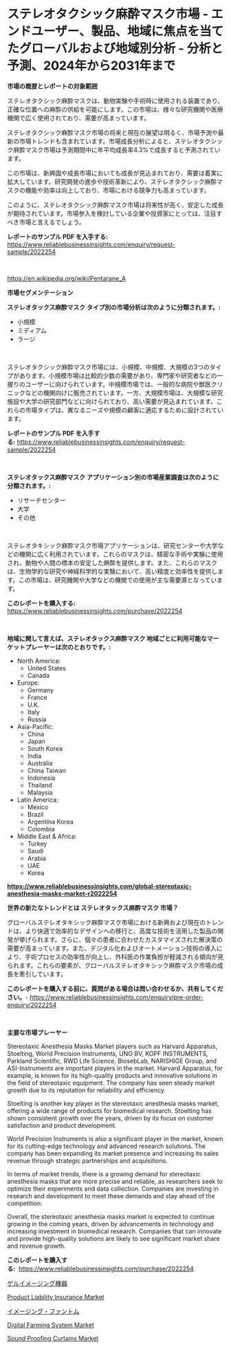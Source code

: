 <p><h1>ステレオタクシック麻酔マスク市場 - エンドユーザー、製品、地域に焦点を当てたグローバルおよび地域別分析 - 分析と予測、2024年から2031年まで</h1></p><p><strong>市場の概要とレポートの対象範囲</strong></p>
<p><p>ステレオタクシック麻酔マスクは、動物実験や手術時に使用される装置であり、正確な位置への麻酔の供給を可能にします。この市場は、様々な研究機関や医療機関で広く使用されており、需要が高まっています。</p><p>ステレオタクシック麻酔マスク市場の将来と現在の展望は明るく、市場予測や最新の市場トレンドも含まれています。市場成長分析によると、ステレオタクシック麻酔マスク市場は予測期間中に年平均成長率4.3%で成長すると予測されています。</p><p>この市場は、新興国や成長市場においても成長が見込まれており、需要は着実に拡大しています。研究開発の進歩や技術革新により、ステレオタクシック麻酔マスクの機能や効率は向上しており、市場における競争力も高まっています。</p><p>このように、ステレオタクシック麻酔マスク市場は将来性が高く、安定した成長が期待されています。市場参入を検討している企業や投資家にとっては、注目すべき市場と言えるでしょう。</p></p>
<p><strong>レポートのサンプル PDF を入手する:</strong> <a href="https://www.reliablebusinessinsights.com/enquiry/request-sample/2022254">https://www.reliablebusinessinsights.com/enquiry/request-sample/2022254</a></p>
<p>&nbsp;</p>
<p><a href="https://en.wikipedia.org/wiki/Pentarane_A">https://en.wikipedia.org/wiki/Pentarane_A</a></p>
<p><strong>市場セグメンテーション</strong></p>
<p><strong>ステレオタックス麻酔マスク タイプ別の市場分析は次のように分類されます。:</strong></p>
<p><ul><li>小規模</li><li>ミディアム</li><li>ラージ</li></ul></p>
<p>&nbsp;</p>
<p><p>ステレオタクシック麻酔マスク市場には、小規模、中規模、大規模の3つのタイプがあります。小規模市場は比較的少数の需要があり、専門家や研究者などの一握りのユーザーに向けられています。中規模市場では、一般的な病院や獣医クリニックなどの機関向けに販売されています。一方、大規模市場は、大規模な研究施設や大学の研究部門などに向けられており、高い需要が見込まれています。これらの市場タイプは、異なるニーズや規模の顧客に適応するために設計されています。</p></p>
<p><strong>レポートのサンプル PDF を入手する:</strong>&nbsp;<a href="https://www.reliablebusinessinsights.com/enquiry/request-sample/2022254">https://www.reliablebusinessinsights.com/enquiry/request-sample/2022254</a></p>
<p>&nbsp;</p>
<p><strong> ステレオタックス麻酔マスク アプリケーション別の市場産業調査は次のように分類されます。:</strong></p>
<p><ul><li>リサーチセンター</li><li>大学</li><li>その他</li></ul></p>
<p>&nbsp;</p>
<p><p>ステレオタキシック麻酔マスク市場アプリケーションは、研究センターや大学などの機関に広く利用されています。これらのマスクは、精密な手術や実験に使用され、動物や人間の標本の安定した麻酔を提供します。また、これらのマスクは、生物学的な研究や神経科学的な実験において、高い精度と効率性を提供します。この市場は、研究機関や大学などの機関での使用が主な需要源となっています。</p></p>
<p><strong>このレポートを購入する:</strong>&nbsp; <a href="https://www.reliablebusinessinsights.com/purchase/2022254">https://www.reliablebusinessinsights.com/purchase/2022254</a></p>
<p>&nbsp;</p>
<p><strong>地域に関して言えば、ステレオタックス麻酔マスク 地域ごとに利用可能なマーケットプレーヤーは次のとおりです。:</strong></p>
<p><ul>
    <li>
        North America:
        <ul>
            <li>United States</li>
            <li>Canada</li>
        </ul>
    </li>
    <li>
        Europe:
        <ul>
            <li>Germany</li>
            <li>France</li>
            <li>U.K.</li>
            <li>Italy</li>
            <li>Russia</li>
        </ul>
    </li>
    <li>
        Asia-Pacific:
        <ul>
            <li>China</li>
            <li>Japan</li>
            <li>South Korea</li>
            <li>India</li>
            <li>Australia</li>
            <li>China Taiwan</li>
            <li>Indonesia</li>
            <li>Thailand</li>
            <li>Malaysia</li>
        </ul>
    </li>
    <li>
        Latin America:
        <ul>
            <li>Mexico</li>
            <li>Brazil</li>
            <li>Argentina Korea</li>
            <li>Colombia</li>
        </ul>
    </li>
    <li>
        Middle East & Africa:
        <ul>
            <li>Turkey</li>
            <li>Saudi</li>
            <li>Arabia</li>
            <li>UAE</li>
            <li>Korea</li>
        </ul>
    </li>
    </ul></p>
<p><strong><a href="https://www.reliablebusinessinsights.com/global-stereotaxic-anesthesia-masks-market-r2022254">https://www.reliablebusinessinsights.com/global-stereotaxic-anesthesia-masks-market-r2022254</a></strong>&nbsp;</p>
<p><strong>世界の新たなトレンドとは ステレオタックス麻酔マスク 市場？</strong></p>
<p><p>グローバルステレオタキシック麻酔マスク市場における新興および現在のトレンドは、より快適で効率的なデザインへの移行と、高度な技術を活用した製品の開発が挙げられます。さらに、個々の患者に合わせたカスタマイズされた解決策の需要が高まっています。また、デジタル化およびオートメーション技術の導入により、手術プロセスの効率性が向上し、外科医の作業負担が軽減される傾向が見られます。これらの要素が、グローバルステレオタキシック麻酔マスク市場の成長を牽引しています。</p></p>
<p><strong>このレポートを購入する前に、質問がある場合は問い合わせるか、共有してください。</strong>- <a href="https://www.reliablebusinessinsights.com/enquiry/pre-order-enquiry/2022254">https://www.reliablebusinessinsights.com/enquiry/pre-order-enquiry/2022254</a></p>
<p>&nbsp;</p>
<p><strong>主要な市場プレーヤー</strong></p>
<p><p>Stereotaxic Anesthesia Masks Market players such as Harvard Apparatus, Stoelting, World Precision Instruments, UNO BV, KOPF INSTRUMENTS, Parkland Scientific, RWD Life Science, BiosebLab, NARISHIGE Group, and ASI-Instruments are important players in the market. Harvard Apparatus, for example, is known for its high-quality products and innovative solutions in the field of stereotaxic equipment. The company has seen steady market growth due to its reputation for reliability and efficiency.</p><p>Stoelting is another key player in the stereotaxic anesthesia masks market, offering a wide range of products for biomedical research. Stoelting has shown consistent growth over the years, driven by its focus on customer satisfaction and product development.</p><p>World Precision Instruments is also a significant player in the market, known for its cutting-edge technology and advanced research solutions. The company has been expanding its market presence and increasing its sales revenue through strategic partnerships and acquisitions.</p><p>In terms of market trends, there is a growing demand for stereotaxic anesthesia masks that are more precise and reliable, as researchers seek to optimize their experiments and data collection. Companies are investing in research and development to meet these demands and stay ahead of the competition.</p><p>Overall, the stereotaxic anesthesia masks market is expected to continue growing in the coming years, driven by advancements in technology and increasing investment in biomedical research. Companies that can innovate and provide high-quality solutions are likely to see significant market share and revenue growth.</p></p>
<p><strong>このレポートを購入する:</strong>&nbsp;&nbsp;<a href="https://www.reliablebusinessinsights.com/purchase/2022254">https://www.reliablebusinessinsights.com/purchase/2022254</a></p>
<p><p><a href="https://github.com/MosesSpinka1914/Market-Research-Report-List-2/blob/main/4655732179559.md">ゲルイメージング機器</a></p><p><a href="https://github.com/DeonteStanton2023/Market-Research-Report-List-2/blob/main/product-liability-insurance-market.md">Product Liability Insurance Market</a></p><p><a href="https://github.com/RudyBoyer2017/Market-Research-Report-List-2/blob/main/4240961179560.md">イメージング・ファントム</a></p><p><a href="https://github.com/Glendatilghmankmgz0rbhwpy/Market-Research-Report-List-3/blob/main/digital-farming-system-market.md">Digital Farming System Market</a></p><p><a href="https://www.linkedin.com/pulse/sound-proofing-curtains-market-analysis-report-global-insights-8dibf">Sound Proofing Curtains Market</a></p></p>